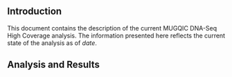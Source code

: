 Introduction
------------

This document contains the description of the current MUGQIC DNA-Seq High Coverage analysis. The information presented here reflects the current state of the analysis as of $date$.


Analysis and Results
--------------------
